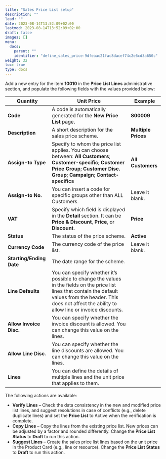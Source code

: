 ```yaml
---
title: "Sales Price List setup"
description: ""
lead: ""
date: 2023-08-14T13:52:09+02:00
lastmod: 2023-08-14T13:52:09+02:00
draft: false
images: []
menu:
  docs:
    parent: ""
    identifier: "define_sales_price-9dfeaac21fac8dacef74c2e6cd3a650c"
weight: 32
toc: true
type: docs
---
```

Add a new entry for the item **10010** in the **Price List Lines** administrative section, and populate the following fields with the values provided below:

|  Quantity  |  Unit Price  |  Example | 
| ----------- | ----------- | ----------- | 
| **Code** | A code is automatically generated for the **New Price List** page. | **S00009** |
| **Description** | A short description for the sales price scheme. | **Multiple Prices** | 
| **Assign-to Type** | Specify to whom the price list applies. You can choose between: **All Customers**; **Customer-specific**; **Customer Price Group**; **Customer Disc. Group**; **Campaign**; **Contact-specifics** | **All Customers** |
| **Assign-to No.** | You can insert a code for specific groups other than ALL Customers. | Leave it blank. | 
| **VAT** | Specify which field is displayed in the **Detail** section. It can be **Price & Discount**, **Price**, or **Discount**. | **Price** |
| **Status** | The status of the price scheme. | **Active** |
| **Currency Code** | The currency code of the price list. | Leave it blank. | 
| **Starting/Ending Date** | The date range for the scheme. |  | 
| **Line Defaults**  | You can specify whether it’s possible to change the values in the fields on the price list lines that contain the default values from the header. This does not affect the ability to allow line or invoice discounts. |   |
| **Allow Invoice Disc.** | You can specify whether the invoice discount is allowed. You can change this value on the lines. |   |
| **Allow Line Disc.**  | You can specify whether the line discounts are allowed. You can change this value on the lines.  |   |
| **Lines** | You can define the details of multiple lines and the unit price that applies to them.  |  |

The following actions are available:

- **Verify Lines** – Check the data consistency in the new and modified price list lines, and suggest resolutions in case of conflicts (e.g., delete duplicate lines) and set the **Price List** to Active when the verification is complete. 
- **Copy Lines** – Copy the lines from the existing price list. New prices can be adjusted by a factor and rounded differently. Change the **Price List Status** to **Draft** to run this action.
- **Suggest Lines** – Create the sales price list lines based on the unit price in the Product Card (e.g., line or resource). Change the **Price List Status** to **Draft** to run this action.
